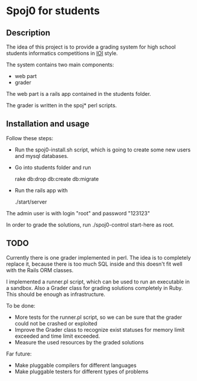 Spoj0 for students
==================

Description
-----------

The idea of this project is to provide a grading system for high school students informatics competitions in [IOI][IOI] style.

The system contains two main components:
 * web part
 * grader
 
The web part is a rails app contained in the students folder.

The grader is written in the spoj* perl scripts.

Installation and usage
----------------------

Follow these steps:

* Run the spoj0-install.sh script, which is going to create some new users and mysql databases.

* Go into students folder and run

  rake db:drop db:create db:migrate
   
* Run the rails app with

  ./start/server
   
The admin user is with login "root" and password "123123"

In order to grade the solutions, run ./spoj0-control start-here as root.

[IOI]: http://olympiads.win.tue.nl/ioi/

TODO
----

Currently there is one grader implemented in perl. The idea is to completely replace it, because there is too much SQL inside and this doesn't fit well with the Rails ORM classes.

I implemented a runner.pl script, which can be used to run an executable in a sandbox. Also a Grader class for grading solutions completely in Ruby. This should be enough as infrastructure.

To be done:

* More tests for the runner.pl script, so we can be sure that the grader could not be crashed or exploited
* Improve the Grader class to recognize exist statuses for memory limit exceeded and time limit exceeded.
* Measure the used resources by the graded solutions

Far future:

* Make pluggable compilers for different languages
* Make pluggable testers for different types of problems
